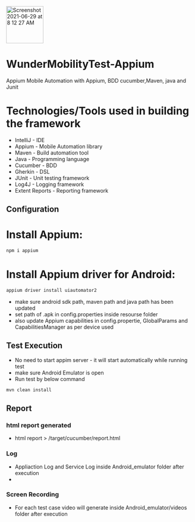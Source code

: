 <img width="100" alt="Screenshot 2021-06-29 at 8 12 27 AM" src="https://user-images.githubusercontent.com/39675511/123728969-d2a87b00-d8b1-11eb-9ece-558d4021f816.png">

# WunderMobilityTest-Appium
Appium Mobile Automation with Appium, BDD cucumber,Maven, java and Junit

Technologies/Tools used in building the framework
=================================================
- IntelliJ - IDE
- Appium - Mobile Automation library
- Maven - Build automation tool
- Java - Programming language
- Cucumber - BDD
- Gherkin - DSL
- JUnit - Unit testing framework
- Log4J - Logging framework
- Extent Reports - Reporting framework

## Configuration
# Install Appium:
```sh
npm i appium
```
# Install Appium driver for Android:
```sh
appium driver install uiautomator2
```
- make sure android sdk path, maven path and java path has been updated
- set path of .apk in config.properties inside resourse folder
- also update Appium capabilities in config.propertie, GlobalParams and CapabilitiesManager as per device used


## Test Execution
- No need to start  appim server - it will start automatically while running test
- make sure Android Emulator is open
- Run test by below command
```sh
mvn clean install
```

## Report
### html report generated

- html report > /target/cucumber/report.html 

### Log
- Appliaction Log and Service Log inside Android_emulator folder after execution
- 
### Screen Recording
- For each test case video will generate inside Android_emulator/videos folder after execution

